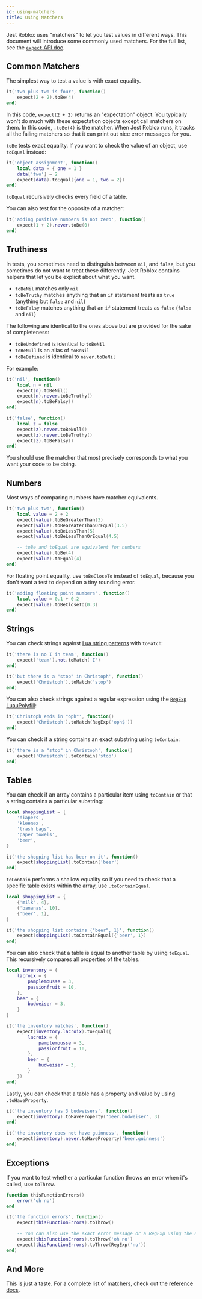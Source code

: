 ```yaml
---
id: using-matchers
title: Using Matchers
---
```


Jest Roblox uses "matchers" to let you test values in different ways. This document will introduce some commonly used matchers. For the full list, see the [`expect` API doc](expect).

## Common Matchers

The simplest way to test a value is with exact equality.

```lua
it('two plus two is four', function()
	expect(2 + 2).toBe(4)
end)
```

In this code, `expect(2 + 2)` returns an "expectation" object. You typically won't do much with these expectation objects except call matchers on them. In this code, `.toBe(4)` is the matcher. When Jest Roblox runs, it tracks all the failing matchers so that it can print out nice error messages for you.

`toBe` tests exact equality. If you want to check the value of an object, use `toEqual` instead:

```lua
it('object assignment', function()
	local data = { one = 1 }
	data['two'] = 2
	expect(data).toEqual({one = 1, two = 2})
end)
```

`toEqual` recursively checks every field of a table.

You can also test for the opposite of a matcher:

```lua
it('adding positive numbers is not zero', function()
	expect(1 + 2).never.toBe(0)
end)
```

## Truthiness

In tests, you sometimes need to distinguish between `nil`, and `false`, but you sometimes do not want to treat these differently. Jest Roblox contains helpers that let you be explicit about what you want.

- `toBeNil` matches only `nil`
- `toBeTruthy` matches anything that an `if` statement treats as `true` (anything but `false` and `nil`)
- `toBeFalsy` matches anything that an `if` statement treats as `false` (`false` and `nil`)

The following are identical to the ones above but are provided for the sake of completeness:
- `toBeUndefined` is identical to `toBeNil`
- `toBeNull` is an alias of `toBeNil`
- `toBeDefined` is identical to `never.toBeNil`

For example:

```lua
it('nil', function()
	local n = nil
	expect(n).toBeNil()
	expect(n).never.toBeTruthy()
	expect(n).toBeFalsy()
end)

it('false', function()
	local z = false
	expect(z).never.toBeNull()
	expect(z).never.toBeTruthy()
	expect(z).toBeFalsy()
end)
```

You should use the matcher that most precisely corresponds to what you want your code to be doing.

## Numbers

Most ways of comparing numbers have matcher equivalents.

```lua
it('two plus two', function()
	local value = 2 + 2
	expect(value).toBeGreaterThan(3)
	expect(value).toBeGreaterThanOrEqual(3.5)
	expect(value).toBeLessThan(5)
	expect(value).toBeLessThanOrEqual(4.5)

	-- toBe and toEqual are equivalent for numbers
	expect(value).toBe(4)
	expect(value).toEqual(4)
end)
```

For floating point equality, use `toBeCloseTo` instead of `toEqual`, because you don't want a test to depend on a tiny rounding error.

```lua
it('adding floating point numbers', function()
	local value = 0.1 + 0.2
	expect(value).toBeCloseTo(0.3)
end)
```

## Strings

You can check strings against [Lua string patterns](https://developer.roblox.com/en-us/articles/string-patterns-reference) with `toMatch`:

```lua
it('there is no I in team', function()
	expect('team').not.toMatch('I')
end)

it('but there is a "stop" in Christoph', function()
	expect('Christoph').toMatch('stop')
end)
```

You can also check strings against a regular expression using the [`RegExp` LuauPolyfill](expect#regexp):

```lua
it('Christoph ends in "oph"', function()
	expect('Christoph').toMatch(RegExp('oph$'))
end)
```

You can check if a string contains an exact substring using `toContain`:
```lua
it('there is a "stop" in Christoph', function()
	expect('Christoph').toContain('stop')
end)
```

## Tables

You can check if an array contains a particular item using `toContain` or that a string contains a particular substring:

```lua
local shoppingList = {
	'diapers',
	'kleenex',
	'trash bags',
	'paper towels',
	'beer',
}

it('the shopping list has beer on it', function()
	expect(shoppingList).toContain('beer')
end)
```

`toContain` performs a shallow equality so if you need to check that a specific table exists within the array, use `.toContainEqual`.
```lua
local shoppingList = {
	{'milk', 4},
	{'bananas', 10},
	{'beer', 1},
}

it('the shopping list contains {"beer", 1}', function()
	expect(shoppingList).toContainEqual({'beer', 1})
end)
```

You can also check that a table is equal to another table by using `toEqual`. This recursively compares all properties of the tables.

```lua
local inventory = {
	lacroix = {
		pamplemousse = 3,
		passionfruit = 10,
	},
	beer = {
		budweiser = 3,
	}
}

it('the inventory matches', function()
	expect(inventory.lacroix).toEqual({
		lacroix = {
			pamplemousse = 3,
			passionfruit = 10,
		},
		beer = {
			budweiser = 3,
		}
	})
end)
```

Lastly, you can check that a table has a property and value by using `.toHaveProperty`.
```lua
it('the inventory has 3 budweisers', function()
	expect(inventory).toHaveProperty('beer.budweiser', 3)
end)

it('the inventory does not have guinness', function()
	expect(inventory).never.toHaveProperty('beer.guinness')
end)
```

## Exceptions

If you want to test whether a particular function throws an error when it's called, use `toThrow`.

```lua
function thisFunctionErrors()
	error('oh no')
end

it('the function errors', function()
	expect(thisFunctionErrors).toThrow()

	-- You can also use the exact error message or a RegExp using the RegExp polyfill
	expect(thisFunctionErrors).toThrow('oh no')
	expect(thisFunctionErrors).toThrow(RegExp('no'))
end)
```

## And More

This is just a taste. For a complete list of matchers, check out the [reference docs](expect).
